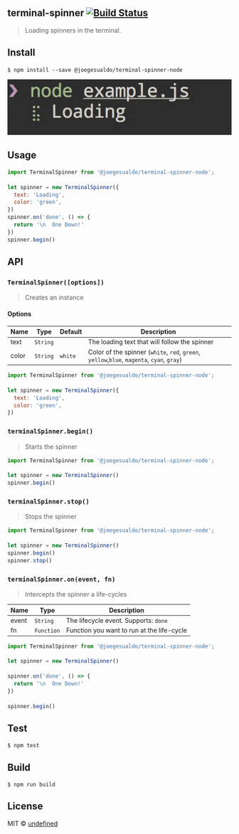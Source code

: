 ## terminal-spinner [![Build Status](https://travis-ci.org/joegesualdo/terminal-spinner-node.svg?branch=master)](https://travis-ci.org/joegesualdo/terminal-spinner-node)
> Loading spinners in the terminal.

## Install
```
$ npm install --save @joegesualdo/terminal-spinner-node
```

![demo](https://github.com/joegesualdo/terminal-spinner-node/raw/master/demo.gif)

## Usage
```javascript
import TerminalSpinner from '@joegesualdo/terminal-spinner-node';

let spinner = new TerminalSpinner({
  text: 'Loading',
  color: 'green',
})
spinner.on('done', () => {
  return '\n  One Down!'
})
spinner.begin()
```

## API
### `TerminalSpinner([options])`
> Creates an instance

#### Options
| Name | Type | Default |Description | 
|------|------|-------------|----------|
| text | `String` | ` ` | The loading text that will follow the spinner |
| color | `String` | `white` | Color of the spinner (`white`, `red`, `green`, `yellow`,`blue`, `magenta`, `cyan`, `gray`) |

```javascript
import TerminalSpinner from '@joegesualdo/terminal-spinner-node';

let spinner = new TerminalSpinner({
  text: 'Loading',
  color: 'green',
})
```

### `terminalSpinner.begin()`
> Starts the spinner

```javascript
import TerminalSpinner from '@joegesualdo/terminal-spinner-node';

let spinner = new TerminalSpinner()
spinner.begin()
```

### `terminalSpinner.stop()`
> Stops the spinner

```javascript
import TerminalSpinner from '@joegesualdo/terminal-spinner-node';

let spinner = new TerminalSpinner()
spinner.begin()
spinner.stop()
```

### `terminalSpinner.on(event, fn)`
> Intercepts the spinner a life-cycles

| Name | Type | Description |
|------|------|-------------|
| event | `String` | The lifecycle event. Supports: `done` |
| fn | `Function` | Function you want to run at the life-cycle |

```javascript
import TerminalSpinner from '@joegesualdo/terminal-spinner-node';

let spinner = new TerminalSpinner()

spinner.on('done', () => {
  return '\n  One Down!'
})

spinner.begin()
```
## Test
```
$ npm test
```
## Build
```
$ npm run build
```

## License
MIT © [undefined]()

